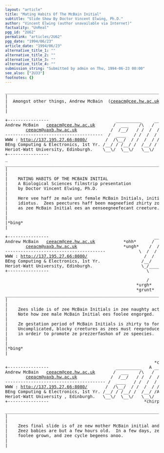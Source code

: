 ```yaml
---
layout: "article"
title: "Mating Habits Of The McBain Initial"
subtitle: "Slide Show By Doctor Vincent Elwing, Ph.D."
author: "Vincent Elwing (author unavailable via Internet)"
factuality: "UnReal"
pgg_id: "2U62"
permalink: "articles/2U62"
pgg_date: "1994/06/23"
article_date: "1994/06/23"
alternative_title_1: ""
alternative_title_2: ""
alternative_title_3: ""
alternative_title_4: ""
submission_string: "Submitted by admin on Thu, 1994-06-23 00:00"
see_also: ["2U33"]
footnotes: {}
---
```

<div>
<pre>
___________________________________________________________________________
|                                                                         |
|  Amongst other things, Andrew McBain  (<a href="https://web.archive.org/web/20130117020123/mailto:ceeacm@cee.hw.ac.uk">ceeacm@cee.hw.ac.uk</a>) once wrote: |
|                                                                         |
|__________________________________________________________________________
</pre>
<pre>
+----------------                          __________     ________________
Andrew McBain   <a href="https://web.archive.org/web/20130117020123/mailto:ceeacm@cee.hw.ac.uk">ceeacm@cee.hw.ac.uk</a>       /  ___    /\   /  ____  ____   /\
        <a href="https://web.archive.org/web/20130117020123/mailto:ceeacm@vaxb.hw.ac.uk">ceeacm@vaxb.hw.ac.uk</a>             /  /__/   / /  /  /\__/ / __/  / /
--------------------------------------  /  ____   / /  /  / / /_/ / /  / /
WWW : <a href="https://web.archive.org/web/20130117020123/http://137.195.27.66:8080/">http://137.195.27.66:8080/</a>       /  /\__/  / /  /  / /  \_\/ /  / /
BEng Computing &amp; Electronics, 1st Yr. /__/ / /__/ /  /__/ /       /__/ /
Heriot-Watt University, Edinburgh.    \__\/  \__\/   \__\/        \__\/
+----------------
_
__________________________________________________________________________
|                                                                         |
|                                                                         |
|    MATING HABITS OF THE MCBAIN INITIAL                                  |
|    A Biological Sciences filmstrip presentation                         |
|    by Doctor Vincent Elwing, Ph.D.                                      |
|                                                                         |
|    Here vee haff ze male unt female McBain Initials, initialicus        |
|    idiotus.  Zees peectures haff been magneefied zhirty zousand times,  |
|    as zee McBain Initial ees an eenseegneefecant creeture.              |
|                                                                         |
|                                                                         |
|*bing*                                                                   |
|_________________________________________________________________________|
</pre>
<pre>
+----------------                                         ________________
Andrew McBain   <a href="https://web.archive.org/web/20130117020123/mailto:ceeacm@cee.hw.ac.uk">ceeacm@cee.hw.ac.uk</a>           *ohh*      /  ____  ____   /\
        <a href="https://web.archive.org/web/20130117020123/mailto:ceeacm@vaxb.hw.ac.uk">ceeacm@vaxb.hw.ac.uk</a>                  *ungh*    /  /   / /   /  / /
---------------------------------------             \  /  /   /_/   /  / /
WWW : <a href="https://web.archive.org/web/20130117020123/http://137.195.27.66:8080/">http://137.195.27.66:8080/</a>                      /  /   ___   /  / /
BEng Computing &amp; Electronics, 1st Yr.                /__/   /__/  /__/ /
Heriot-Watt University, Edinburgh.                   \_/_________/\__\/
+----------------                                      \_________\/
</pre>
<pre>
                                                       /
                                                   *urgh*
                                                   *grunt*
___________________________________________________________________________
|                                                                         |
|                                                                         |
|    Zees slide is of zee McBain Initials in zee naughty act its-zelf.    |
|    Note how zee male McBain Initial ees foolee engorged.                |
|                                                                         |
|    Ze gestation period of McBain Initials is zhirty to forty hours.     |
|    Uncomplicated, blocky creetures as zees must reeproduce queeklee     |
|    in ordeir to promote ze prezzerfashon of ze speecies.                |
|                                                                         |
|                                                                         |
|*bing*                                                                   |
|_________________________________________________________________________|
</pre>
<pre>
                                                          *chirp*
+----------------                          __________   A ________________
Andrew McBain   <a href="https://web.archive.org/web/20130117020123/mailto:ceeacm@cee.hw.ac.uk">ceeacm@cee.hw.ac.uk</a>       /  ___    /\   /  ____  ____   /\
        <a href="https://web.archive.org/web/20130117020123/mailto:ceeacm@vaxb.hw.ac.uk">ceeacm@vaxb.hw.ac.uk</a>             /  /__/   / /  /  /\__/ / __/  / /
--------------------------------------- /  ____   / /  /  / / /_/ / /  / /
WWW : <a href="https://web.archive.org/web/20130117020123/http://137.195.27.66:8080/">http://137.195.27.66:8080/</a>       /  /\__/  / /  /  / /  \_\A /  / /
BEng Computing &amp; Electronics, 1st Yr. /__/ / /__/ /  /__/ /A  MM  /__/ /
Heriot-Watt University , Edinburgh.   \__\/  \__\/   \__\/  M A M \__\/ M
+----------------                                     *chirp*       *chirp*
                                                            *chirp*
___________________________________________________________________________
|                                                                         |
|                                                                         |
|    Zees final slide is of ze new mother McBain initial and its brood.   |
|    Zeez babies are but a few hours old.  In a few days, zey will bee    |
|    foolee grown, and zee cycle begeens anoo.                            |
|                                                                         |
|_________________________________________________________________________|
</pre>
</div>
